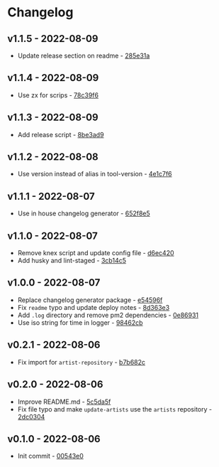 # Changelog

## v1.1.5 - 2022-08-09

- Update release section on readme - [285e31a](https://github.com/M4RC3L05/music-follower/commit/285e31aad27d953c840454db5a0216f9db37d9c5)

## v1.1.4 - 2022-08-09

- Use zx for scrips - [78c39f6](https://github.com/M4RC3L05/music-follower/commit/78c39f6a5a6f5885f8aac3b7187735d18e0b6038)

## v1.1.3 - 2022-08-09

- Add release script - [8be3ad9](https://github.com/M4RC3L05/music-follower/commit/8be3ad9bdd0f6915e0d2c63e242471c2af52c7d5)

## v1.1.2 - 2022-08-08

- Use version instead of alias in tool-version - [4e1c7f6](https://github.com/M4RC3L05/music-follower/commit/4e1c7f6b385041cb806c0d5efcbb03caa3cee8f0)

## v1.1.1 - 2022-08-07

- Use in house changelog generator - [652f8e5](https://github.com/M4RC3L05/music-follower/commit/652f8e5257b7a75b6f40d5387bd9d47a007d836b)

## v1.1.0 - 2022-08-07

- Remove knex script and update config file - [d6ec420](https://github.com/M4RC3L05/music-follower/commit/d6ec4204af294e34e0884520d681a358418f7c36)
- Add husky and lint-staged - [3cb14c5](https://github.com/M4RC3L05/music-follower/commit/3cb14c5df3357e5edb06f2fe61c536075c57fa24)

## v1.0.0 - 2022-08-07

- Replace changelog generator package - [e54596f](https://github.com/M4RC3L05/music-follower/commit/e54596f843f5f4a9297ba029a8399f1f90560ed3)
- Fix `readme` typo and update deploy notes - [8d363e3](https://github.com/M4RC3L05/music-follower/commit/8d363e3bef158206f090825a5b7eeea36b9c454b)
- Add `.log` directory and remove pm2 dependencies - [0e86931](https://github.com/M4RC3L05/music-follower/commit/0e86931d62cd7b7ca6e1f2ac6fe3331e5f42c7fc)
- Use iso string for time in logger - [98462cb](https://github.com/M4RC3L05/music-follower/commit/98462cb5b024dff98e73a2d709b526bea577095f)

## v0.2.1 - 2022-08-06

- Fix import for `artist-repository` - [b7b682c](https://github.com/M4RC3L05/music-follower/commit/b7b682c09f30ce695db50f53c2c4742ecdff199f)

## v0.2.0 - 2022-08-06

- Improve README.md - [5c5da5f](https://github.com/M4RC3L05/music-follower/commit/5c5da5fafbebf4af541a9a14a792855ed6652c67)
- Fix file typo and make `update-artists` use the `artists` repository - [2dc0304](https://github.com/M4RC3L05/music-follower/commit/2dc03044c7caaff761a15c41d9366cf04a65c58d)

## v0.1.0 - 2022-08-06

- Init commit - [00543e0](https://github.com/M4RC3L05/music-follower/commit/00543e0ba64d4d4329829206c7dc3b2cd68cc682)
